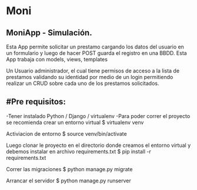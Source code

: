 # Moni


MoniApp - Simulación. 
-------------------------------------------------------------------

Esta App  permite solicitar un prestamo cargando los datos del usuario en un formulario y luego 
de hacer POST  guarda el registro en una BBDD. Esta App trabaja con models, views, templates

Un Usuario administrador, el cual tiene  permisos de acceso a la lista de prestamos validando
su identidad por medio de un login permitiendo
realizar un CRUD sobre cada uno de los prestamos solicitados.

#Pre requisitos: 
------------------------------------
-Tener instalado Python / Django / virtualenv
-Para poder correr el proyecto se recomienda crear un entorno virtual
$ virtualenv venv

Activiacion de entorno 
$ source venv/bin/activate

Luego clonar le proyecto en el directorio donde creamos el entorno virtual y debemos instalar en archivo requirements.txt
$ pip install -r requirements.txt

Correr las migraciones 
$ python manage.py migrate

Arrancar el servidor 
$ python manage.py runserver
